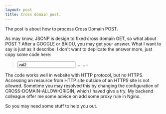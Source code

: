 ```yaml
---
layout: post
title: Cross domain post.
---
```

The post is about how to process Cross Domain POST.

As may know, JSONP is design to fixed cross domain GET, so what about POST ? After a GOOGLE or BAIDU, you may get your answer. What I want to say is just as it describe.
I don't want to deplicate the answer more, just copy some code here:
> <from target="remote" action="http://example.com/your_target_url?callback=YOUR_CALLBACK" method="POST">
>   <input name="key1" value="val1" type="hidden"/>
>   <input name="key2" value="val2" type="text"/>
>    ...
> </form>
> ...
> <iframe name="remote" height="0" width="0" border="0"></iframe>
> <script>
>    //set the domain
>    window.domain = example.com;
>
>    //bind the callback
>    window.YOUR_CALLBACK=function(result){
>        //process cross domain post result here    
>    };
> </script>
>

The code works well in website with HTTP protocol, but no HTTPS. Accessing an resource from HTTP site outside of an HTTPS site is not allowed. Sometime you may resolved this by changing the configuration of CROSS-DOMAIN-ALLOW-ORIGIN, which I haved give a try. My backend colleague offer me some advice on add some proxy rule in Nginx.

So you may need some stuff to help you out.
